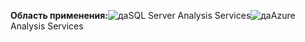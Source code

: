 **Область применения:**![да](media/yes.png)SQL Server Analysis Services![да](media/yes.png)Azure Analysis Services